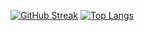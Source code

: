 [![GitHub Streak](https://streak-stats.demolab.com?user=BigLad23&theme=gruvbox_duo&hide_border=false&border_radius=0&date_format=M%20j%5B%2C%20Y%5D)](https://git.io/streak-stats)
[![Top Langs](https://github-readme-stats.vercel.app/api/top-langs/?username=BigLad23&hide=Shaderlab,HLSL,Hack&langs_count=8&layout=compact&hide_border=false&theme=dark&bg_color=0d1117)](https://github.com/anuraghazra/github-readme-stats)
